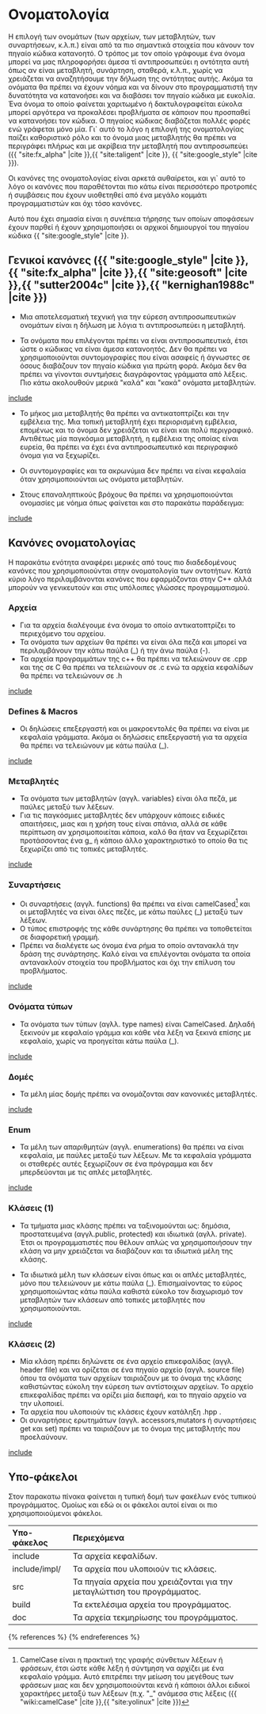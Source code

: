 # Ονοματολογία

Η επιλογή των ονομάτων (των αρχείων, των μεταβλητών, των συναρτήσεων, κ.λ.π.)
είναι από τα πιο σημαντικά στοιχεία που κάνουν τον πηγαίο κώδικα κατανοητό. 
Ο τρόπος με τον οποίο γράφουμε ένα όνομα μπορεί να μας πληροφορήσει άμεσα τί
αντιπροσωπεύει η οντότητα αυτή όπως αν είναι μεταβλητή, συνάρτηση, σταθερά,
κ.λ.π., χωρίς να χρειάζεται να αναζητήσουμε την δήλωση της οντότητας αυτής.
Ακόμα τα ονόματα θα πρέπει να έχουν νόημα και να δίνουν στο προγραμματιστή 
την δυνατότητα να κατανοήσει και να διαβάσει τον πηγαίο κώδικα με ευκολία. 
Ένα όνομα το οποίο φαίνεται χαριτωμένο ή δακτυλογραφείται εύκολα μπορεί
αργότερα να προκαλέσει προβλήματα σε κάποιον που προσπαθεί να κατανοήσει τον
κώδικα. Ο πηγαίος κώδικας διαβάζεται πολλές φορές ενώ γράφεται μόνο μία. Γι`
αυτό το λόγο η επιλογή της ονοματολογίας παίζει καθοριστικό ρόλο και το όνομα
μιας μεταβλητής θα πρέπει να περιγράφει πλήρως και με ακρίβεια την μεταβλητή
που αντιπροσωπεύει ({{ "site:fx_alpha" |cite }},{{ "site:taligent" |cite }},
{{ "site:google_style" |cite }}).

Οι κανόνες της ονοματολογίας είναι αρκετά αυθαίρετοι, και γι` αυτό το λόγο οι
κανόνες που παραθέτονται πιο κάτω είναι περισσότερο προτροπές ή συμβάσεις που
έχουν υιοθετηθεί από ένα μεγάλο κομμάτι προγραμματιστών και όχι τόσο κανόνες.

Αυτό που έχει σημασία είναι η συνέπεια τήρησης των οποίων αποφάσεων έχουν
παρθεί ή έχουν χρησιμοποιήσει οι αρχικοί δημιουργοί του πηγαίου κώδικα
{{ "site:google_style" |cite }}.

## Γενικοί κανόνες ({{ "site:google_style" |cite }},{{ "site:fx_alpha" |cite }},{{ "site:geosoft" |cite }},{{ "sutter2004c" |cite }},{{ "kernighan1988c" |cite }})


* Μια αποτελεσματική τεχνική για την εύρεση αντιπροσωπευτικών ονομάτων είναι η
δήλωση με λόγια τι αντιπροσωπεύει η μεταβλητή. 

* Τα ονόματα που επιλέγονται πρέπει να είναι αντιπροσωπευτικά, έτσι ώστε ο
κώδικας να είναι άμεσα κατανοητός. Δεν θα πρέπει να χρησιμοποιούνται
συντομογραφίες που είναι ασαφείς ή άγνωστες σε όσους διαβάζουν τον πηγαίο
κώδικα για πρώτη φορά. Ακόμα δεν θα πρέπει να γίνονται συντμήσεις διαγράφοντας
γράμματα από λέξεις. Πιο κάτω ακολουθούν μερικά "καλά" και "κακά" ονόματα
μεταβλητών.

[include](../../code_examples/naming_1.cpp)

* Το μήκος μια μεταβλητής θα πρέπει να αντικατοπτρίζει και την εμβέλεια της.
Μια τοπική μεταβλητή έχει περιορισμένη εμβέλεια, επομένως και το όνομα δεν
χρειάζεται να είναι και πολύ περιγραφικό. Αντιθέτως μία παγκόσμια μεταβλητή, η
εμβέλεια της οποίας είναι ευρεία, θα πρέπει να έχει ένα αντιπροσωπευτικό και
περιγραφικό όνομα για να ξεχωρίζει. 

* Οι συντομογραφίες και τα ακρωνύμια δεν πρέπει να είναι κεφαλαία όταν
χρησιμοποιούνται ως ονόματα μεταβλητών.

* Στους επαναληπτικούς βρόχους θα πρέπει να χρησιμοποιούνται ονομασίες με
νόημα όπως φαίνεται και στο παρακάτω παράδειγμα:

[include](../../code_examples/naming_2.cpp)

## Κανόνες ονοματολογίας

Η παρακάτω ενότητα αναφέρει μερικές από τους πιο διαδεδομένους κανόνες που
χρησιμοποιούνται στην ονοματολογία των οντοτήτων. Κατά κύριο λόγο
περιλαμβάνονται κανόνες που εφαρμόζονται στην C++ αλλά μπορούν να 
γενικευτούν και στις υπόλοιπες γλώσσες προγραμματισμού.

### Αρχεία

* Για τα αρχεία διαλέγουμε ένα όνομα το οποίο αντικατοπτρίζει το περιεχόμενο
του αρχείου.
* Τα ονόματα των αρχείων θα πρέπει να είναι όλα πεζά και μπορεί να 
περιλαμβάνουν την κάτω παύλα (_) ή την άνω παύλα (-).
* Τα αρχεία προγραμμάτων της c++ θα πρέπει να τελειώνουν σε .cpp και της
σε C θα πρέπει να τελειώνουν σε .c ενώ τα αρχεία κεφαλίδων θα πρέπει να
τελειώνουν σε .h

[include](../../code_examples/naming_files.cpp)

### Defines & Macros

* Οι δηλώσεις επεξεργαστή και οι μακροεντολές θα πρέπει να είναι με κεφαλαία
γράμματα. Ακόμα οι δηλώσεις επεξεργαστή για τα αρχεία θα πρέπει να τελειώνουν
με κάτω παύλα (\_). 

[include](../../code_examples/naming_defines.cpp)


### Μεταβλητές

* Τα ονόματα των μεταβλητών (αγγλ. variables} είναι όλα πεζά, με παύλες 
μεταξύ των λέξεων. 
* Για τις παγκόσμιες μεταβλητές δεν υπάρχουν κάποιες ειδικές απαιτήσεις, 
μιας και η χρήση τους είναι σπάνια, αλλά σε κάθε περίπτωση αν χρησιμοποιείται
κάποια, καλό θα ήταν να ξεχωρίζεται προτάσσοντας ένα g_ ή κάποιο άλλο
χαρακτηριστικό το οποίο θα τις ξεχωρίζει από τις τοπικές μεταβλητές.

[include](../../code_examples/naming_variables.cpp)


### Συναρτήσεις

* Οι συναρτήσεις (αγγλ. functions) θα πρέπει να είναι camelCased[^1] και οι
μεταβλητές να είναι όλες πεζές, με κάτω παύλες (_) μεταξύ των λέξεων.
* Ο τύπος επιστροφής της κάθε συνάρτησης θα πρέπει να τοποθετείται σε
διαφορετική γραμμή.
* Πρέπει να διαλέγετε ως όνομα ένα ρήμα το οποίο αντανακλά την δράση της
συνάρτησης. Καλό είναι να επιλέγονται ονόματα τα οποία αντανακλούν στοιχεία
του προβλήματος και όχι την επίλυση του προβλήματος.

[include](../../code_examples/naming_functions.cpp)

### Ονόματα τύπων

* Τα ονόματα των τύπων (αγλλ. type names) είναι CamelCased. Δηλαδή ξεκινούν
με κεφαλαίο γράμμα και κάθε νέα λέξη να ξεκινά επίσης με κεφαλαίο, χωρίς να
προηγείται κάτω παύλα (_).

[include](../../code_examples/naming_type_names.cpp)

### Δομές

* Τα μέλη μίας δομής πρέπει να ονομάζονται σαν κανονικές μεταβλητές. 

[include](../../code_examples/naming_struct.cpp)

### Enum

* Τα μέλη των απαριθμητών (αγγλ. enumerations) θα πρέπει να είναι κεφαλαία,
με παύλες μεταξύ των λέξεων. Με τα κεφαλαία γράμματα οι σταθερές αυτές
ξεχωρίζουν σε ένα πρόγραμμα και δεν μπερδεύονται με τις απλές μεταβλητές.

[include](../../code_examples/naming_enum.cpp)

### Κλάσεις (1)

* Τα τμήματα μιας κλάσης πρέπει να ταξινομούνται ως: δημόσια, προστατευμένα
(αγγλ.public, protected) και ιδιωτικά (αγλλ. private). Έτσι οι
προγραμματιστές που θέλουν απλώς να χρησιμοποιήσουν την κλάση να μην
χρειάζεται να διαβάζουν και τα ιδιωτικά μέλη της κλάσης. 

* Τα ιδιωτικά μέλη των κλάσεων είναι όπως και οι απλές μεταβλητές, μόνο 
που τελειώνουν με κάτω παύλα (_). Επισημαίνοντας το εύρος χρησιμοποιώντας
κάτω παύλα καθιστά εύκολο τον διαχωρισμό τον μεταβλητών των κλάσεων από
τοπικές μεταβλητές που χρησιμοποιούνται.

[include](../../code_examples/naming_class.cpp)

### Κλάσεις (2)

* Μία κλάση πρέπει δηλώνετε σε ένα αρχείο επικεφαλίδας (αγγλ. header file)
και να ορίζεται σε ένα πηγαίο αρχείο (αγγλ. source file) όπου τα ονόματα 
των αρχείων ταιριάζουν με το όνομα της κλάσης καθιστώντας εύκολη την εύρεση
των αντίστοιχων αρχείων. Το αρχείο επικεφαλίδας πρέπει να ορίζει μία
διεπαφή, και το πηγαίο αρχείο να την υλοποιεί. 
* Τα αρχεία που υλοποιούν τις κλάσεις έχουν κατάληξη .hpp .
* Οι συναρτήσεις ερωτημάτων (αγγλ. accessors,mutators ή 
συναρτήσεις get και set) πρέπει να ταιριάζουν με το όνομα της μεταβλητής 
που προελαύνουν. 

[include](../../code_examples/naming_class_2.cpp)

## Υπο-φάκελοι

Στον παρακατω πίνακα φαίνεται η τυπική δομή των φακέλων ενός τυπικού
προγράμματος. Ομοίως και εδώ οι οι φάκελοι αυτοί είναι οι πιο
χρησιμοποιούμενοι φάκελοι.

| Υπο-φάκελος   | Περιεχόμενα                             |
| :------------ |:--------------                          |
| include       | Τα αρχεία κεφαλίδων.                    |
| include/impl/ | Τα αρχεία που υλοποιούν τις κλάσεις.    |
| src           | Τα πηγαία αρχεία που χρειάζονται για την μεταγλώττιση του προγράμματος.                                             |
| build         | Τα εκτελέσιμα αρχεία του προγράμματος.  |
| doc           | Τα αρχεία τεκμηρίωσης του προγράμματος. |


[^1]: CamelCase είναι η πρακτική της γραφής σύνθετων λέξεων ή φράσεων, έτσι ώστε κάθε λέξη ή σύντμηση να αρχίζει με ένα κεφαλαίο γράμμα. Αυτό επιτρέπει την μείωση του μεγέθους των φράσεων μιας και δεν χρησιμοποιούνται κενά ή κάποιοι άλλοι ειδικοί χαρακτήρες μεταξύ των λέξεων (π.χ. "_" ανάμεσα στις λέξεις ({{ "wiki:camelCase" |cite }},{{ "site:yolinux" |cite }})

{% references %} {% endreferences %}

